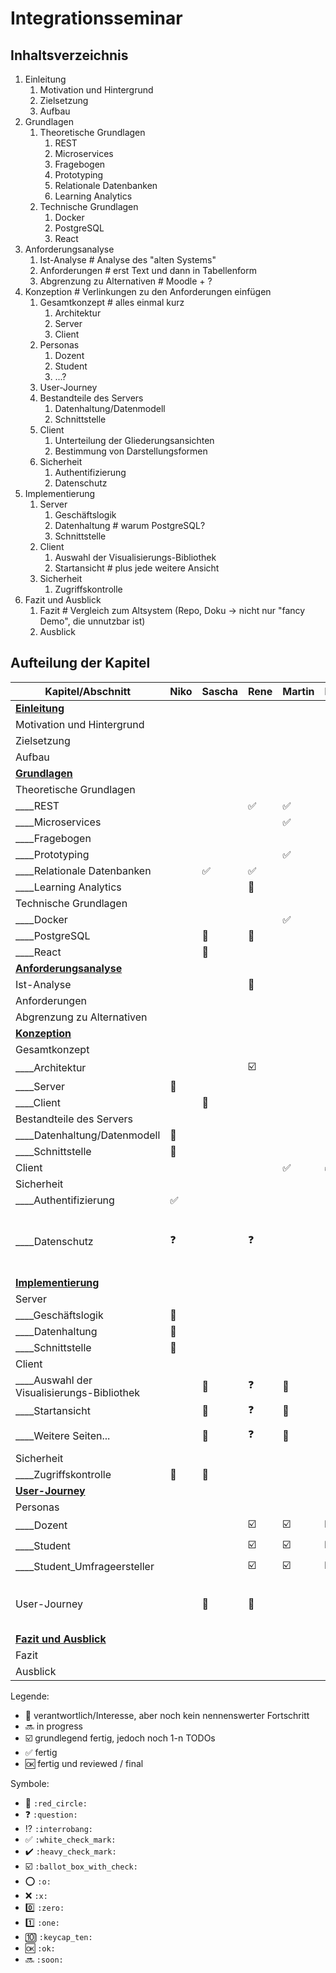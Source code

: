 # Integrationsseminar 

## Inhaltsverzeichnis

1. Einleitung
   1. Motivation und Hintergrund
   1. Zielsetzung
   1. Aufbau
1. Grundlagen
   1. Theoretische Grundlagen
      1. REST
      1. Microservices
      1. Fragebogen
      1. Prototyping
      1. Relationale Datenbanken
      1. Learning Analytics
   1. Technische Grundlagen
      1. Docker
      1. PostgreSQL
      1. React
1. Anforderungsanalyse
   1. Ist-Analyse # Analyse des "alten Systems"
   1. Anforderungen # erst Text und dann in Tabellenform
   1. Abgrenzung zu Alternativen # Moodle + ?
1. Konzeption # Verlinkungen zu den Anforderungen einfügen
   1. Gesamtkonzept # alles einmal kurz
      1. Architektur
      1. Server
      1. Client
   1. Personas
      1. Dozent
      1. Student
      1. ...?
   1. User-Journey
   1. Bestandteile des Servers
      1. Datenhaltung/Datenmodell
      2. Schnittstelle
   1. Client
      1. Unterteilung der Gliederungsansichten
      1. Bestimmung von Darstellungsformen
   1. Sicherheit
      1. Authentifizierung
      2. Datenschutz
2. Implementierung
   1. Server
      1. Geschäftslogik
      2. Datenhaltung # warum PostgreSQL?
      3. Schnittstelle
   2. Client
      1. Auswahl der Visualisierungs-Bibliothek
      2. Startansicht # plus jede weitere Ansicht
   3. Sicherheit
      1. Zugriffskontrolle
3. Fazit und Ausblick
   1. Fazit # Vergleich zum Altsystem (Repo, Doku -> nicht nur "fancy Demo", die unnutzbar ist)
   2. Ausblick

## Aufteilung der Kapitel

| Kapitel/Abschnitt                          | Niko               | Sascha             | Rene                    | Martin                  | Erik                    | Julian       | Kommentar                                               |
| ------------------------------------------ | ------------------ | ------------------ | ----------------------- | ----------------------- | ----------------------- | ------------ | ------------------------------------------------------- |
| **<u>Einleitung</u>**                      |                    |                    |                         |                         |                         | :red_circle: |                                                         |
| Motivation und Hintergrund                 |                    |                    |                         |                         |                         | :red_circle: |                                                         |
| Zielsetzung                                |                    |                    |                         |                         |                         | :red_circle: |                                                         |
| Aufbau                                     |                    |                    |                         |                         |                         | :red_circle: |                                                         |
| **<u>Grundlagen</u>**                      |                    |                    |                         |                         |                         |              |                                                         |
| Theoretische Grundlagen                    |                    |                    |                         |                         |                         |              |                                                         |
| ____REST                                   |                    |                    | :white_check_mark:      | :white_check_mark:      |                         |              |                                                         |
| ____Microservices                          |                    |                    |                         | :white_check_mark:      |                         |              |                                                         |
| ____Fragebogen                             |                    |                    |                         |                         | :red_circle:            |              |                                                         |
| ____Prototyping                            |                    |                    |                         | :white_check_mark:      |                         |              |                                                         |
| ____Relationale Datenbanken                |                    | :white_check_mark: | :white_check_mark:      |                         |                         |              |                                                         |
| ____Learning Analytics                     |                    |                    | :red_circle:            |                         |                         |              |                                                         |
| Technische Grundlagen                      |                    |                    |                         |                         |                         |              |                                                         |
| ____Docker                                 |                    |                    |                         | :white_check_mark:      |                         |              |                                                         |
| ____PostgreSQL                             |                    | :red_circle:       | :red_circle:            |                         |                         |              |                                                         |
| ____React                                  |                    | :red_circle:       |                         |                         |                         |              |                                                         |
| **<u>Anforderungsanalyse</u>**             |                    |                    |                         |                         |                         |              |                                                         |
| Ist-Analyse                                |                    |                    | :red_circle:            |                         |                         | :red_circle: |                                                         |
| Anforderungen                              |                    |                    |                         |                         |                         | :red_circle: |                                                         |
| Abgrenzung zu Alternativen                 |                    |                    |                         |                         |                         | :red_circle: |                                                         |
| **<u>Konzeption</u>**                      |                    |                    |                         |                         |                         |              |                                                         |
| Gesamtkonzept                              |                    |                    |                         |                         |                         |              |                                                         |
| ____Architektur                            |                    |                    | :ballot_box_with_check: |                         |                         |              |                                                         |
| ____Server                                 | :red_circle:       |                    |                         |                         |                         |              |                                                         |
| ____Client                                 |                    | :red_circle:       |                         |                         |                         |              |                                                         |
| Bestandteile des Servers                   |                    |                    |                         |                         |                         |              |                                                         |
| ____Datenhaltung/Datenmodell               | :red_circle:       |                    |                         |                         |                         |              |                                                         |
| ____Schnittstelle                          | :red_circle:       |                    |                         |                         |                         |              |                                                         |
| Client                                     |                    |                    |                         | :white_check_mark:      | :white_check_mark:      |              |                                                         |
| Sicherheit                                 |                    |                    |                         |                         |                         |              |                                                         |
| ____Authentifizierung                      | :white_check_mark: |                    |                         |                         |                         |              |                                                         |
| ____Datenschutz                            | :question:         |                    | :question:              |                         |                         |              | Beschreibung inwiefern das für das Projekt wichtig ist. |
| **<u>Implementierung</u>**                 |                    |                    |                         |                         |                         |              |                                                         |
| Server                                     |                    |                    |                         |                         |                         |              |                                                         |
| ____Geschäftslogik                         | :red_circle:       |                    |                         |                         |                         |              |                                                         |
| ____Datenhaltung                           | :red_circle:       |                    |                         |                         |                         |              |                                                         |
| ____Schnittstelle                          | :red_circle:       |                    |                         |                         |                         |              |                                                         |
| Client                                     |                    |                    |                         |                         |                         |              |                                                         |
| ____Auswahl der Visualisierungs-Bibliothek |                    | :red_circle:       | :question:              | :red_circle:            | :red_circle:            |              |                                                         |
| ____Startansicht                           |                    | :red_circle:       | :question:              | :red_circle:            | :red_circle:            |              |                                                         |
| ____Weitere Seiten...                      |                    | :red_circle:       | :question:              | :red_circle:            | :red_circle:            |              | kommt noch viel dazu.                                   |
| Sicherheit                                 |                    |                    |                         |                         |                         |              |                                                         |
| ____Zugriffskontrolle                      | :red_circle:       | :red_circle:       |                         |                         |                         |              |                                                         |
| **<u>User-Journey</u>**                    |                    |                    |                         |                         |                         |              |                                                         |
| Personas                                   |                    |                    |                         |                         |                         |              |                                                         |
| ____Dozent                                 |                    |                    | :ballot_box_with_check: | :ballot_box_with_check: | :ballot_box_with_check: |              |                                                         |
| ____Student                                |                    |                    | :ballot_box_with_check: | :ballot_box_with_check: | :ballot_box_with_check: |              |                                                         |
| ____Student_Umfrageersteller               |                    |                    | :ballot_box_with_check: | :ballot_box_with_check: | :ballot_box_with_check: |              |                                                         |
| User-Journey                               |                    | :red_circle:       | :red_circle:            |                         |                         |              | Screenshots mit Markierung + BPMN                       |
| **<u>Fazit und Ausblick</u>**              |                    |                    |                         |                         |                         |              |                                                         |
| Fazit                                      |                    |                    |                         |                         |                         |              |                                                         |
| Ausblick                                   |                    |                    |                         |                         |                         |              |                                                         |

Legende:
- :red_circle: verantwortlich/Interesse, aber noch kein nennenswerter Fortschritt
- :soon: in progress
- :ballot_box_with_check: grundlegend fertig, jedoch noch 1-n TODOs
- :white_check_mark: fertig
- :ok: fertig und reviewed / final

Symbole:
- :red_circle: `:red_circle:`
- :question: `:question:`
- :interrobang: `:interrobang:`
- :white_check_mark: `:white_check_mark:`
- :heavy_check_mark: `:heavy_check_mark:`
- :ballot_box_with_check: `:ballot_box_with_check:`
- :o: `:o:`
- :x: `:x:`
- :zero: `:zero:`
- :one: `:one:`
- :keycap_ten: `:keycap_ten:`
- :ok: `:ok:`
- :soon: `:soon:`
